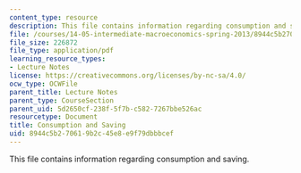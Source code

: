 ```yaml
---
content_type: resource
description: This file contains information regarding consumption and saving.
file: /courses/14-05-intermediate-macroeconomics-spring-2013/8944c5b270619b2c45e8e9f79dbbbcef_MIT14_05S13_LecNot_consu.pdf
file_size: 226872
file_type: application/pdf
learning_resource_types:
- Lecture Notes
license: https://creativecommons.org/licenses/by-nc-sa/4.0/
ocw_type: OCWFile
parent_title: Lecture Notes
parent_type: CourseSection
parent_uid: 5d2650cf-238f-5f7b-c582-7267bbe526ac
resourcetype: Document
title: Consumption and Saving
uid: 8944c5b2-7061-9b2c-45e8-e9f79dbbbcef
---
```

This file contains information regarding consumption and saving.